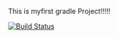 This is myfirst gradle Project!!!!! 

[![Build Status](https://app.travis-ci.com/alpaselim/crocodile.svg?branch=main)](https://app.travis-ci.com/alpaselim/crocodile)